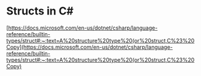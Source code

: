 # Structs in C#
[https://docs.microsoft.com/en-us/dotnet/csharp/language-reference/builtin-types/struct#:~:text=A%20structure%20type%20(or%20struct,C%23%20Copy](https://docs.microsoft.com/en-us/dotnet/csharp/language-reference/builtin-types/struct#:~:text=A%20structure%20type%20(or%20struct,C%23%20Copy)
